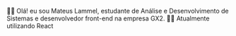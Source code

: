 🙋🏼 Olá! eu sou Mateus Lammel, estudante de Análise e Desenvolvimento de Sistemas e desenvolvedor front-end na empresa GX2.
👨‍💻 Atualmente utilizando React

